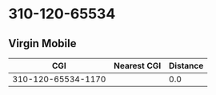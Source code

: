 # 310-120-65534
## Virgin Mobile


| CGI | Nearest CGI | Distance |
|-----|-------------|----------|
| 310-120-65534-1170 |  | 0.0 |
